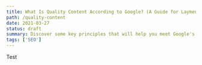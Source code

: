 ```yaml
---
title: What Is Quality Content According to Google? (A Guide for Laymen)
path: /quality-content
date: 2021-03-27
status: draft
summary: Discover some key principles that will help you meet Google's expectations for quality writing -- no specialized SEO knowledge needed.
tags: ['SEO']
---
```


Test
